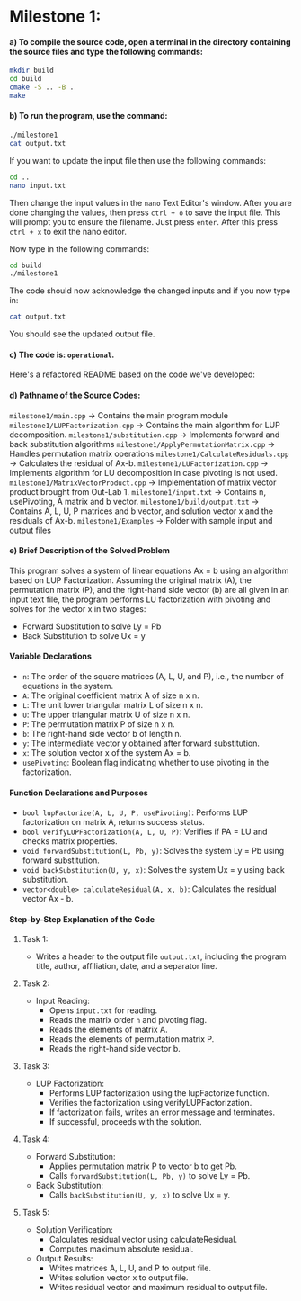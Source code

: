 # Milestone 1:

#### a) To compile the source code, open a terminal in the directory containing the source files and type the following commands:
```bash
mkdir build
cd build
cmake -S .. -B .
make

```

#### b) To run the program, use the command:
```bash
./milestone1
cat output.txt
```
If you want to update the input file then use the following commands:
```bash
cd ..
nano input.txt
```
Then change the input values in the `nano` Text Editor's window.
After you are done changing the values, then press `ctrl + o` to save the input file.
This will prompt you to ensure the filename. Just press `enter`.
After this press `ctrl + x` to exit the nano editor.

Now type in the following commands:
```bash
cd build
./milestone1
```
The code should now acknowledge the changed inputs and if you now type in:
```bash
cat output.txt
```
You should see the updated output file.

#### c) The code is: `operational`.

Here's a refactored README based on the code we've developed:

#### d) Pathname of the Source Codes:
`milestone1/main.cpp` -> Contains the main program module
`milestone1/LUPFactorization.cpp` -> Contains the main algorithm for LUP decomposition.
`milestone1/substitution.cpp` -> Implements forward and back substitution algorithms
`milestone1/ApplyPermutationMatrix.cpp` -> Handles permutation matrix operations
`milestone1/CalculateResiduals.cpp` -> Calculates the residual of Ax-b.
`milestone1/LUFactorization.cpp` -> Implements algorithm for LU decomposition in case pivoting is not used.
`milestone1/MatrixVectorProduct.cpp` -> Implementation of matrix vector product brought from Out-Lab 1.
`milestone1/input.txt` -> Contains n, usePivoting, A matrix and b vector.
`milestone1/build/output.txt` -> Contains A, L, U, P matrices and b vector, and solution vector x and the residuals of Ax-b.
`milestone1/Examples` -> Folder with sample input and output files

#### e) Brief Description of the Solved Problem
This program solves a system of linear equations Ax = b using an algorithm based on LUP Factorization.
Assuming the original matrix (A), the permutation matrix (P), and the right-hand side vector (b) are all given
in an input text file, the program performs LU factorization with pivoting and solves for the vector x in two stages:
- Forward Substitution to solve Ly = Pb
- Back Substitution to solve Ux = y

#### Variable Declarations

- `n`: The order of the square matrices (A, L, U, and P), i.e., the number of equations in the system.
- `A`: The original coefficient matrix A of size n x n.
- `L`: The unit lower triangular matrix L of size n x n.
- `U`: The upper triangular matrix U of size n x n.
- `P`: The permutation matrix P of size n x n.
- `b`: The right-hand side vector b of length n.
- `y`: The intermediate vector y obtained after forward substitution.
- `x`: The solution vector x of the system Ax = b.
- `usePivoting`: Boolean flag indicating whether to use pivoting in the factorization.

#### Function Declarations and Purposes

- `bool lupFactorize(A, L, U, P, usePivoting)`: Performs LUP factorization on matrix A, returns success status.
- `bool verifyLUPFactorization(A, L, U, P)`: Verifies if PA = LU and checks matrix properties.
- `void forwardSubstitution(L, Pb, y)`: Solves the system Ly = Pb using forward substitution.
- `void backSubstitution(U, y, x)`: Solves the system Ux = y using back substitution.
- `vector<double> calculateResidual(A, x, b)`: Calculates the residual vector Ax - b.

#### Step-by-Step Explanation of the Code

1. Task 1:
   - Writes a header to the output file `output.txt`, including the program title, author, affiliation, date, and a separator line.

2. Task 2:
   - Input Reading:
      - Opens `input.txt` for reading.
      - Reads the matrix order `n` and pivoting flag.
      - Reads the elements of matrix A.
      - Reads the elements of permutation matrix P.
      - Reads the right-hand side vector b.

3. Task 3:
   - LUP Factorization:
      - Performs LUP factorization using the lupFactorize function.
      - Verifies the factorization using verifyLUPFactorization.
      - If factorization fails, writes an error message and terminates.
      - If successful, proceeds with the solution.

4. Task 4:
   - Forward Substitution:
      - Applies permutation matrix P to vector b to get Pb.
      - Calls `forwardSubstitution(L, Pb, y)` to solve Ly = Pb.
   - Back Substitution:
      - Calls `backSubstitution(U, y, x)` to solve Ux = y.

5. Task 5:
   - Solution Verification:
      - Calculates residual vector using calculateResidual.
      - Computes maximum absolute residual.
   - Output Results:
      - Writes matrices A, L, U, and P to output file.
      - Writes solution vector x to output file.
      - Writes residual vector and maximum residual to output file.